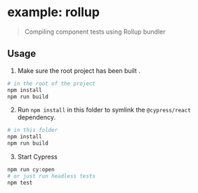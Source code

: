 # example: rollup

> Compiling component tests using Rollup bundler

## Usage

1. Make sure the root project has been built .

```bash
# in the root of the project
npm install
npm run build
```

2. Run `npm install` in this folder to symlink the `@cypress/react` dependency.

```bash
# in this folder
npm install
npm run build
```

3. Start Cypress

```bash
npm run cy:open
# or just run headless tests
npm test
```
